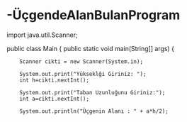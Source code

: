 # -ÜçgendeAlanBulanProgram
import java.util.Scanner;

public class Main {
    public static void main(String[] args) {

        Scanner cikti = new Scanner(System.in);

        System.out.print("Yükseklği Giriniz: ");
        int h=cikti.nextInt();

        System.out.print("Taban Uzunluğunu Giriniz:");
        int a=cikti.nextInt();

        System.out.println("Üçgenin Alanı : " + a*h/2);
